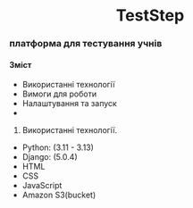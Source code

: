 <h1 align="center">TestStep</h1>
<h3>платформа для тестування учнів</h3>

<h4>Зміст</h4>

<ul>
    <li>Використанні технології</li>
    <li>Вимоги для роботи</li>
    <li>Налаштування та запуск</li>
    <li></li>
</ul>


1. Використанні технології.

- Python: (3.11 - 3.13)
- Django: (5.0.4)
- HTML
- CSS
- JavaScript
- Amazon S3(bucket)

